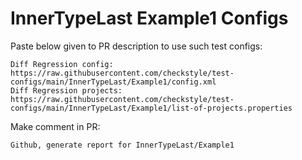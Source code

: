 # InnerTypeLast Example1 Configs
Paste below given to PR description to use such test configs:
```
Diff Regression config: https://raw.githubusercontent.com/checkstyle/test-configs/main/InnerTypeLast/Example1/config.xml
Diff Regression projects: https://raw.githubusercontent.com/checkstyle/test-configs/main/InnerTypeLast/Example1/list-of-projects.properties
```
Make comment in PR:
```
Github, generate report for InnerTypeLast/Example1
```

